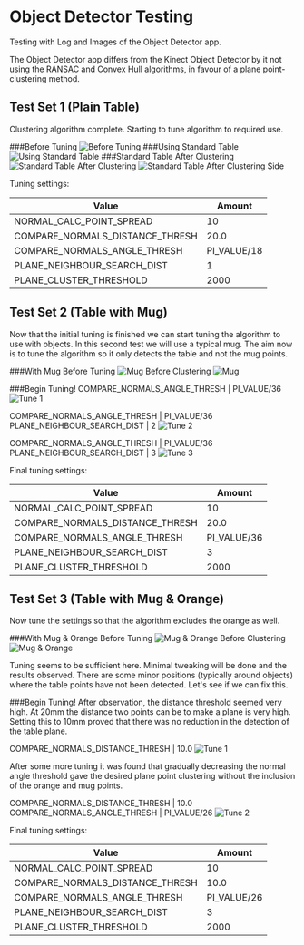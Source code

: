 Object Detector Testing
=======================

Testing with Log and Images of the Object Detector app.

The Object Detector app differs from the Kinect Object Detector by it not using the RANSAC and Convex Hull algorithms, in favour of a plane point-clustering method.


Test Set 1 (Plain Table)
----------

Clustering algorithm complete. Starting to tune algorithm to required use.

###Before Tuning
![Before Tuning](pre1.png)
###Using Standard Table
![Using Standard Table](test1a.png)
###Standard Table After Clustering
![Standard Table After Clustering](test1b.png)
![Standard Table After Clustering Side](test1c.png)

Tuning settings:

Value							| Amount
--------------------------------|-------------
NORMAL_CALC_POINT_SPREAD		| 10
COMPARE_NORMALS_DISTANCE_THRESH	| 20.0
COMPARE_NORMALS_ANGLE_THRESH	| PI_VALUE/18
PLANE_NEIGHBOUR_SEARCH_DIST		| 1
PLANE_CLUSTER_THRESHOLD			| 2000




Test Set 2 (Table with Mug)
----------

Now that the initial tuning is finished we can start tuning the algorithm to use with objects. In this second test we will use a typical mug. The aim now is to tune the algorithm so it only detects the table and not the mug points.

###With Mug Before Tuning
![Mug Before Clustering](test2a.png)
![Mug](test2b.png)

###Begin Tuning!
COMPARE_NORMALS_ANGLE_THRESH	| PI_VALUE/36
![Tune 1](test2c.png)

COMPARE_NORMALS_ANGLE_THRESH	| PI_VALUE/36
PLANE_NEIGHBOUR_SEARCH_DIST		| 2
![Tune 2](test2d.png)

COMPARE_NORMALS_ANGLE_THRESH	| PI_VALUE/36
PLANE_NEIGHBOUR_SEARCH_DIST		| 3
![Tune 3](test2e.png)


Final tuning settings:

Value							| Amount
--------------------------------|-------------
NORMAL_CALC_POINT_SPREAD		| 10
COMPARE_NORMALS_DISTANCE_THRESH	| 20.0
COMPARE_NORMALS_ANGLE_THRESH	| PI_VALUE/36
PLANE_NEIGHBOUR_SEARCH_DIST		| 3
PLANE_CLUSTER_THRESHOLD			| 2000




Test Set 3 (Table with Mug & Orange)
----------

Now tune the settings so that the algorithm excludes the orange as well.

###With Mug & Orange Before Tuning
![Mug & Orange Before Clustering](test3a.png)
![Mug & Orange](test3b.png)

Tuning seems to be sufficient here. Minimal tweaking will be done and the results observed. There are some minor positions (typically around objects) where the table points have not been detected. Let's see if we can fix this.

###Begin Tuning!
After observation, the distance threshold seemed very high. At 20mm the distance two points can be to make a plane is very high. Setting this to 10mm proved that there was no reduction in the detection of the table plane.

COMPARE_NORMALS_DISTANCE_THRESH	| 10.0
![Tune 1](test3c.png)

After some more tuning it was found that gradually decreasing the normal angle threshold gave the desired plane point clustering without the inclusion of the orange and mug points.

COMPARE_NORMALS_DISTANCE_THRESH	| 10.0
COMPARE_NORMALS_ANGLE_THRESH	| PI_VALUE/26
![Tune 2](test3d.png)


Final tuning settings:

Value							| Amount
--------------------------------|-------------
NORMAL_CALC_POINT_SPREAD		| 10
COMPARE_NORMALS_DISTANCE_THRESH	| 10.0
COMPARE_NORMALS_ANGLE_THRESH	| PI_VALUE/26
PLANE_NEIGHBOUR_SEARCH_DIST		| 3
PLANE_CLUSTER_THRESHOLD			| 2000





